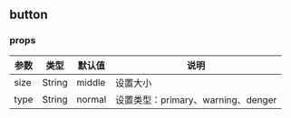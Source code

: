 ## button
### props
| 参数 | 类型 | 默认值 | 说明 |
| -- | -- | -- | -- |
| size | String | middle | 设置大小 |
| type | String | normal | 设置类型：primary、warning、denger |
